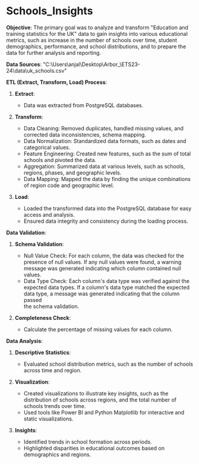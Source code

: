 # Schools_Insights

**Objective**:
The primary goal was to analyze and transform "Education and training statistics for the UK"
data to gain insights into various educational metrics, such as increase in the number of schools over time, student demographics, performance, and school distributions, and to prepare the data for further analysis and reporting.

**Data Sources**: "C:\Users\anjal\Desktop\Arbor_\ETS23-24\data\uk_schools.csv"

**ETL (Extract, Transform, Load) Process**:

1. **Extract**:
   - Data was extracted from PostgreSQL databases.

2. **Transform**:
   - Data Cleaning: Removed duplicates, handled missing values, and corrected data inconsistencies, schema mapping.
   - Data Normalization: Standardized data formats, such as dates and categorical values.   
   - Feature Engineering: Created new features, such as the sum of total schools and pivoted the data.
   - Aggregation: Summarized data at various levels, such as schools, regions, phases, and geographic levels.
   - Data Mapping: Mapped the data by finding the unique combinations of region code and geographic level.

3. **Load**:
   - Loaded the transformed data into the PostgreSQL database for easy access and analysis.
   - Ensured data integrity and consistency during the loading process.

**Data Validation**:

1. **Schema Validation**:
     - Null Value Check: For each column, the data was checked for the presence of null values. If any null values were found, a warning message was generated indicating which column contained null values.
     - Data Type Check: Each column's data type was verified against the expected data types. If a column's data type matched the expected data type, a message was generated indicating that the column passed 	 
       the schema validation.

2. **Completeness Check**:
     - Calculate the percentage of missing values for each column.
  
**Data Analysis**:

1. **Descriptive Statistics**:
     - Evaluated school distribution metrics, such as the number of schools across time and region.

2. **Visualization**:
    - Created visualizations to illustrate key insights, such as the distribution of schools across regions, and the total number of schools  trends over time.
    - Used tools like Power BI and Python Matplotlib for interactive and static visualizations.

3. **Insights**:
     - Identified trends in school formation across periods. 
     - Highlighted disparities in educational outcomes based on demographics and regions.
